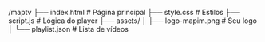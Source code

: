 /maptv
├── index.html        # Página principal
├── style.css         # Estilos
├── script.js         # Lógica do player
├── assets/
│   ├── logo-mapim.png  # Seu logo
│   └── playlist.json   # Lista de vídeos
